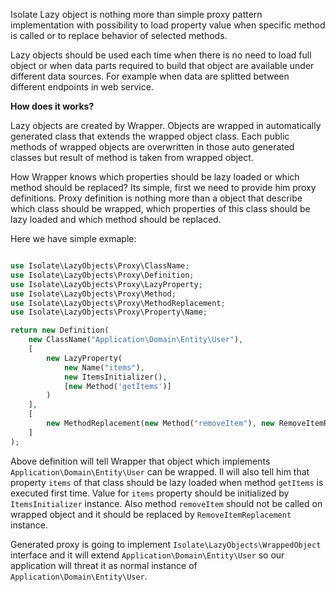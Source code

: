 Isolate Lazy object is nothing more than simple proxy pattern implementation with possibility to load property value
when specific method is called or to replace behavior of selected methods.

Lazy objects should be used each time when there is no need to load full object or when data parts required to build that
object are available under different data sources. For example when data are splitted between different endpoints in
web service.

**How does it works?**

Lazy objects are created by Wrapper. Objects are wrapped in automatically generated class that extends the wrapped object
class. Each public methods of wrapped objects are overwritten in those auto generated classes but result of method is taken
from wrapped object.

How Wrapper knows which properties should be lazy loaded or which method should be replaced?
Its simple, first we need to provide him proxy definitions.
Proxy definition is nothing more than a object that describe which class should be wrapped, which properties of this class
should be lazy loaded and which method should be replaced.

Here we have simple exmaple:

```php

use Isolate\LazyObjects\Proxy\ClassName;
use Isolate\LazyObjects\Proxy\Definition;
use Isolate\LazyObjects\Proxy\LazyProperty;
use Isolate\LazyObjects\Proxy\Method;
use Isolate\LazyObjects\Proxy\MethodReplacement;
use Isolate\LazyObjects\Proxy\Property\Name;

return new Definition(
    new ClassName("Application\Domain\Entity\User"),
    [
        new LazyProperty(
            new Name("items"),
            new ItemsInitializer(),
            [new Method('getItems')]
        )
    ],
    [
        new MethodReplacement(new Method("removeItem"), new RemoveItemReplacement())
    ]
);
```

Above definition will tell Wrapper that object which implements ```Application\Domain\Entity\User``` can be wrapped.
Il will also tell him that property ``items`` of that class should be lazy loaded when method ``getItems`` is executed first time.
Value for ``items`` property should be initialized by ``ItemsInitializer`` instance.
Also method ``removeItem`` should not be called on wrapped object and it should be replaced by ``RemoveItemReplacement`` instance.

Generated proxy is going to implement ``Isolate\LazyObjects\WrappedObject`` interface and it will extend ``Application\Domain\Entity\User``
so our application will threat it as normal instance of ``Application\Domain\Entity\User``.
